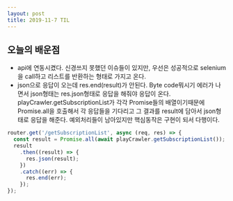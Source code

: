 ```yaml
---
layout: post
title: 2019-11-7 TIL
---
```

## 오늘의 배운점

- api에 연동시켰다. 신경쓰지 못했던 이슈들이 있지만, 우선은 성공적으로 selenium을 call하고 리스트를 반환하는 형태로 가지고 온다.
- json으로 응답이 오는데 res.end(result)가 안된다. Byte code뭐시기 에러가 나면서 json형태는 res.json형태로 응답을 해줘야 응답이 온다. playCrawler.getSubscriptionList가 각각 Promise들의 배열이기때문에 Promise.all을 호출해서 각 응답들을 기다리고 그 결과를 result에 담아서 json형태로 응답을 해준다. 예외처리들이 남아있지만 핵심동작은 구현이 되서 다행이다.
```javascript
router.get('/getSubscriptionList', async (req, res) => {
  const result = Promise.all(await playCrawler.getSubscriptionList());
  result
    .then((result) => {
      res.json(result);
    })
    .catch((err) => {
      res.end(err);
    });
});

```
